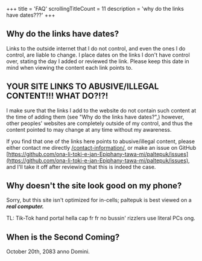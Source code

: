 +++
title               = 'FAQ'
scrollingTitleCount = 11
description         = 'why do the links have dates???'
+++

## Why do the links have dates?

Links to the outside internet that I do not control, and even the ones I do
control, are liable to change. I place dates on the links I don't have control
over, stating the day I added or reviewed the link. Please keep this date in
mind when viewing the content each link points to.

## YOUR SITE LINKS TO ABUSIVE/ILLEGAL CONTENT!!! WHAT DO?!?!

I make sure that the links I add to the website do not contain such content at
the time of adding them (see "Why do the links have dates?",) however, other
peoples' websites are completely outside of my control, and thus the content
pointed to may change at any time without my awareness.

If you find that one of the links here points to abusive/illegal content, please
either contact me directly [/contact-information/](/contact-information/), or
make an issue on GitHub
[https://github.com/ona-li-toki-e-jan-Epiphany-tawa-mi/paltepuk/issues](https://github.com/ona-li-toki-e-jan-Epiphany-tawa-mi/paltepuk/issues),
and I'll take it off after reviewing that this is indeed the case.

## Why doesn't the site look good on my phone?

Sorry, but this site isn't optimized for in-cells; paltepuk is best viewed on a
***real computer.***

TL: Tik-Tok hand portal hella cap fr fr no bussin' rizzlers use literal PCs ong.

## When is the Second Coming?

October 20th, 2083 anno Domini.
